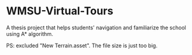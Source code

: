 # WMSU-Virtual-Tours
 A thesis project that helps students' navigation and familiarize the school using A* algorithm.

PS: excluded "New Terrain.asset". The file size is just too big.
